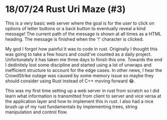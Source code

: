 # 18/07/24 Rust Uri Maze (#3)
This is a very basic web server where the goal is for the user to click on
options of letter buttons or a back button to eventually reveal a kind message!
The current path of the message is shown at all times as a HTML heading. The
message is finished when the '!' character is clicked.

My god I forgot how painful it was to code in rust. Originally I thought this
was going to take a few hours and could've counted as a daily project.
Unfortunately it has taken me three days to finish this one. Towards the end I
dedinitely lost some discipline and started using a lot of unwraps and
inefficient structure to account for the edge cases. In other news, I hear
the CrowdStrike outage was caused by some memory issue so maybe they should
consider using Rust instead of C++ moving forward 😂.

This was my first time setting up a web server in rust from scratch so I did
learn what information is transmitted from client to server and vice versa at
the application layer and how to implement this in rust. I also had a nice
brush up of my rust fundamentals by implementing trees, string manipulation and
control flow.
